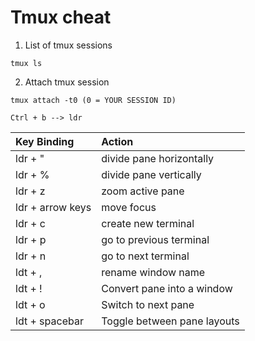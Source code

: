 # Tmux cheat

1. List of tmux sessions
``` 
tmux ls
```
2. Attach tmux session
```
tmux attach -t0 (0 = YOUR SESSION ID)
```

```
Ctrl + b --> ldr
```

| Key Binding      | Action                   |
| :----------      | :----                    |
| ldr + "          | divide pane horizontally |
| ldr + %          | divide pane vertically   |
| ldr + z          | zoom active pane         |
| ldr + arrow keys | move focus               |
| ldr + c          | create new terminal      |
| ldr + p          | go to previous terminal  |
| ldr + n          | go to next terminal      |
| ldt + ,          | rename window name       |
| ldt + !          | Convert pane into a window |
| ldt + o          | Switch to next pane |
| ldt + spacebar   | Toggle between pane layouts |
